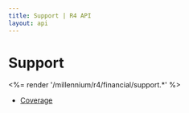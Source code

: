 ```yaml
---
title: Support | R4 API
layout: api
---
```


# Support

<%= render '/millennium/r4/financial/support.*' %>

* [Coverage](../support/coverage)
